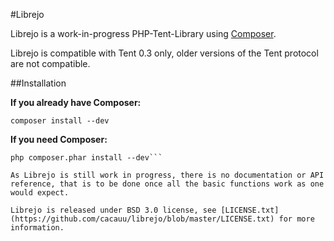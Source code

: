 #Librejo

Librejo is a work-in-progress PHP-Tent-Library using [Composer](http://getcomposer.org).

Librejo is compatible with Tent 0.3 only, older versions of the Tent protocol are not compatible.

##Installation

**If you already have Composer:**

```composer install --dev```

**If you need Composer:**

```curl -sS https://getcomposer.org/installer | php
php composer.phar install --dev```

As Librejo is still work in progress, there is no documentation or API reference, that is to be done once all the basic functions work as one would expect. 

Librejo is released under BSD 3.0 license, see [LICENSE.txt](https://github.com/cacauu/librejo/blob/master/LICENSE.txt) for more information.